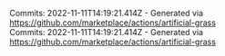 Commits: 2022-11-11T14:19:21.414Z - Generated via https://github.com/marketplace/actions/artificial-grass
<br>
Commits: 2022-11-11T14:19:21.414Z - Generated via https://github.com/marketplace/actions/artificial-grass
<br>
